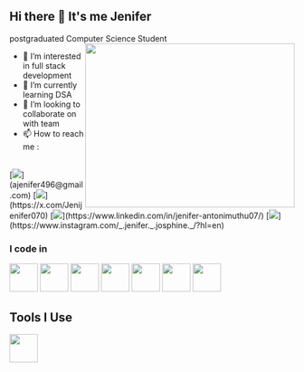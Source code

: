 ## Hi there 👋 It's me Jenifer

postgraduated Computer Science Student
<img align="right" width="370" height="290" src="https://tenor.com/view/computer-work-online-gif-14640055">
- 👀 I’m interested in full stack development
- 🌱 I’m currently learning DSA
- 💞️ I’m looking to collaborate on with team 
- 📫 How to reach me :
<br/>
[<img src="https://img.shields.io/badge/Gmail-D14836?style=for-the-badge&logo=gmail&logoColor=white"/>](ajenifer496@gmail.com)
[<img src="https://img.shields.io/badge/Twitter-1DA1F2?style-for-the-badge&logo-twitter&logoColor-white"/>](https://x.com/Jenijenifer070)
[<img src="https://img-shields.io.badge/LinkedIn-0077B5?style=for-the-badge&logo-linkedin&logoColor-white"/>](https://www.linkedin.com/in/jenifer-antonimuthu07/)
 [<img src="https://img-shields.io.badge/Instagram-E4405F?style=for-the-badge&logo-Instagram&logoColor-white"/>]   (https://www.instagram.com/_.jenifer._.josphine._/?hl=en)


### I code in
<img height="50" width="50" src="https://img.icons8.com/color/48/000000/c-plus-plus-logo.png"/>
<img height="50" width="50" src="https://img.icons8.com/color/48/000000/java-coffee.png"/>
<img height="50" width="50" src="https://img.icons8.com/color/48/000000/html-5.png"/>
<img height="50" width="50" src="https://img.icons8.com/color/48/000000/css3.png"/>
<img height="50" width="50" src="https://img.icons8.com/color/48/000000/javascript.png"/>
<img height="50" width="50" src="https://img.icons8.com/color/48/000000/react-native.png"/>
<img height="50" width="50" src="https://img.icons8.com/color/48/000000/bootstrap.png"/>

## Tools I Use
<img height="50" width="50" src="https://img.icons8.com/color/48/000000/c-visual-studio-code-2019.png"/>



<!---
JeniferA-2003/JeniferA-2003 is a ✨ special ✨ repository because its `README.md` (this file) appears on your GitHub profile.
You can click the Preview link to take a look at your changes.
--->
